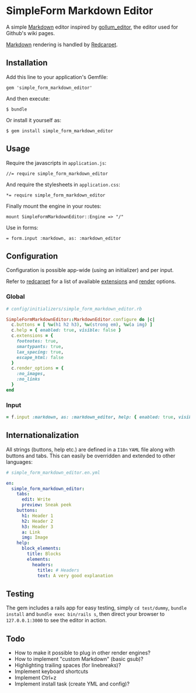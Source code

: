 # SimpleForm Markdown Editor

A simple [Markdown](http://daringfireball.net/projects/markdown/) editor inspired by [gollum_editor](https://github.com/samknight/gollum_editor), the editor used for Github's wiki pages.

[Markdown](http://daringfireball.net/projects/markdown/) rendering is handled by [Redcarpet](https://github.com/vmg/redcarpet).

## Installation

Add this line to your application's Gemfile:

    gem 'simple_form_markdown_editor'

And then execute:

    $ bundle

Or install it yourself as:

    $ gem install simple_form_markdown_editor

## Usage

Require the javascripts in `application.js`:

    //= require simple_form_markdown_editor

And require the stylesheets in `application.css`:

    *= require simple_form_markdown_editor

Finally mount the engine in your routes:

    mount SimpleFormMarkdownEditor::Engine => "/"

Use in forms:

    = form.input :markdown, as: :markdown_editor

## Configuration

Configuration is possible app-wide (using an initializer) and per input.

Refer to [redcarpet](https://github.com/vmg/redcarpet) for a list of available [extensions](https://github.com/vmg/redcarpet#and-its-like-really-simple-to-use) and [render](https://github.com/vmg/redcarpet#darling-i-packed-you-a-couple-renderers-for-lunch) options.

### Global

```ruby
# config/initializers/simple_form_markdown_editor.rb

SimpleFormMarkdownEditor::MarkdownEditor.configure do |c|
  c.buttons = [ %w(h1 h2 h3), %w(strong em), %w(a img) ]
  c.help = { enabled: true, visible: false }
  c.extensions = {
    footnotes: true,
    smartypants: true,
    lax_spacing: true,
    escape_html: false
  }
  c.render_options = {
    :no_images,
    :no_links
  }
end
```

### Input

```ruby
= f.input :markdown, as: :markdown_editor, help: { enabled: true, visible: false }, buttons: [ %w(h1 h2), %w(a img) ]
```

## Internationalization

All strings (buttons, help etc.) are defined in a `I18n` `YAML` file along with buttons and tabs. This can easily be overridden and extended to other languages:

```YAML
# simple_form_markdown_editor.en.yml

en:
  simple_form_markdown_editor:
    tabs:
      edit: Write
      preview: Sneak peek
    buttons:
      h1: Header 1
      h2: Header 2
      h3: Header 3
      a: Link
      img: Image
    help:
      block_elements:
        title: Blocks
        elements:
          headers:
            title: # Headers
            text: A very good explanation
```


## Testing

The gem includes a rails app for easy testing, simply `cd test/dummy`, `bundle install` and `bundle exec bin/rails s`, then direct your browser to `127.0.0.1:3000` to see the editor in action.

## Todo

* How to make it possible to plug in other render engines?
* How to implement "custom Markdown" (basic gsub)?
* Highlighting trailing spaces (for linebreaks)?
* Implement keyboard shortcuts
* Implement Ctrl+z
* Implement install task (create YML and config)?